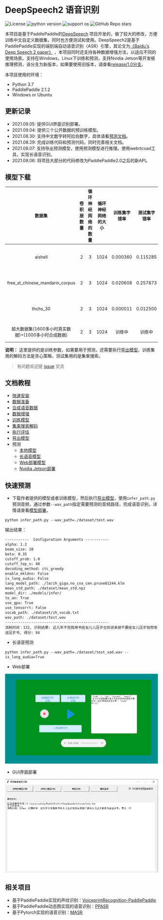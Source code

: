 # DeepSpeech2 语音识别

![License](https://img.shields.io/badge/license-Apache%202-red.svg)
![python version](https://img.shields.io/badge/python-3.7+-orange.svg)
![support os](https://img.shields.io/badge/os-linux-yellow.svg)
![GitHub Repo stars](https://img.shields.io/github/stars/yeyupiaoling/PaddlePaddle-DeepSpeech?style=social)

本项目是基于PaddlePaddle的[DeepSpeech](https://github.com/PaddlePaddle/DeepSpeech) 项目开发的，做了较大的修改，方便训练中文自定义数据集，同时也方便测试和使用。DeepSpeech2是基于PaddlePaddle实现的端到端自动语音识别（ASR）引擎，其论文为[《Baidu's Deep Speech 2 paper》](http://proceedings.mlr.press/v48/amodei16.pdf) ，本项目同时还支持各种数据增强方法，以适应不同的使用场景。支持在Windows，Linux下训练和预测，支持Nvidia Jetson等开发板推理预测，该分支为新版本，如果要使用旧版本，请查看[release/1.0分支](https://github.com/yeyupiaoling/PaddlePaddle-DeepSpeech/tree/release/1.0)。

本项目使用的环境：
 - Python 3.7
 - PaddlePaddle 2.1.2
 - Windows or Ubuntu

## 更新记录

 - 2021.09.05: 提供GUI界面识别部署。
 - 2021.09.04: 提供三个公开数据的预训练模型。
 - 2021.08.30: 支持中文数字转阿拉伯数字，具体请看[预测文档](./docs/infer.md)。
 - 2021.08.29: 完成训练代码和预测代码，同时完善相关文档。
 - 2021.08.07: 支持导出预测模型，使用预测模型进行推理。使用webrtcvad工具，实现长语音识别。
 - 2021.08.06: 将项目大部分的代码修改为PaddlePaddle2.0之后的新API。

## 模型下载
| 数据集 | 卷积层数量 | 循环神经网络的数量 | 循环神经网络的大小 | 训练集字错率 | 测试集字错率 | 下载地址 |
| :---: | :---: | :---: | :---: | :---: | :---: | :---: |
| aishell | 2 | 3 | 1024 | 0.000360 | 0.115285 | [点击下载](https://download.csdn.net/download/qq_33200967/21773253) |
| free_st_chinese_mandarin_corpus | 2 | 3 | 1024 | 0.020608 | 0.257873 | [点击下载](https://download.csdn.net/download/qq_33200967/21866900) |
| thchs_30 | 2 | 3 | 1024 | 0.000011 | 0.012500 | [点击下载](https://download.csdn.net/download/qq_33200967/21774247) |
| 超大数据集(1600多小时真实数据)+(1000多小时合成数据) | 2 | 3 | 1024 | 训练中 | 训练中 | [训练中]() |

**说明：** 这里提供的是训练参数，如果要用于预测，还需要执行[导出模型](./docs/export_model.md)，训练集用的解码方法是贪心策略，测试集用的是集束搜索。

>有问题欢迎提 [issue](https://github.com/yeyupiaoling/PaddlePaddle-DeepSpeech/issues) 交流


## 文档教程

- [快速安装](./docs/install.md)
- [数据准备](./docs/dataset.md)
- [合成语音数据](./docs/generate_audio.md)
- [数据增强](./docs/augment.md)
- [训练模型](./docs/train.md)
- [集束搜索解码](./docs/beam_search.md)
- [执行评估](./docs/eval.md)
- [导出模型](./docs/export_model.md)
- 预测
   - [本地模型](./docs/infer.md)
   - [长语音模型](./docs/infer.md)
   - [Web部署模型](./docs/infer.md)
   - [Nvidia Jetson部署](./docs/nvidia-jetson.md)


## 快速预测

 - 下载作者提供的模型或者训练模型，然后执行[导出模型](./docs/export_model.md)，使用`infer_path.py`预测音频，通过参数`--wav_path`指定需要预测的音频路径，完成语音识别，详情请查看[模型部署](./docs/infer.md)。
```shell script
python infer_path.py --wav_path=./dataset/test.wav
```

输出结果：
```
-----------  Configuration Arguments -----------
alpha: 1.2
beam_size: 10
beta: 0.35
cutoff_prob: 1.0
cutoff_top_n: 40
decoding_method: ctc_greedy
enable_mkldnn: False
is_long_audio: False
lang_model_path: ./lm/zh_giga.no_cna_cmn.prune01244.klm
mean_std_path: ./dataset/mean_std.npz
model_dir: ./models/infer/
to_an: True
use_gpu: True
use_tensorrt: False
vocab_path: ./dataset/zh_vocab.txt
wav_path: ./dataset/test.wav
------------------------------------------------
消耗时间：132, 识别结果: 近几年不但我用书给女儿儿压岁也劝说亲朋不要给女儿压岁钱而改送压岁书, 得分: 94
```


 - 长语音预测

```shell script
python infer_path.py --wav_path=./dataset/test_vad.wav --is_long_audio=True
```


 - Web部署

![录音测试页面](./docs/images/infer_server.jpg)


 - GUI界面部署

![GUI界面](./docs/images/infer_gui.jpg)


## 相关项目
 - 基于PaddlePaddle实现的声纹识别：[VoiceprintRecognition-PaddlePaddle](https://github.com/yeyupiaoling/VoiceprintRecognition-PaddlePaddle)
 - 基于PaddlePaddle动态图实现的语音识别：[PPASR](https://github.com/yeyupiaoling/PPASR)
 - 基于Pytorch实现的语音识别：[MASR](https://github.com/yeyupiaoling/MASR)
